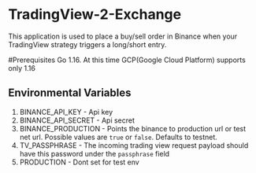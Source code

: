 # TradingView-2-Exchange
This application is used to place a buy/sell order in Binance when your TradingView strategy triggers a long/short entry.

#Prerequisites
Go 1.16.
At this time GCP(Google Cloud Platform) supports only 1.16

## Environmental Variables
1. BINANCE_API_KEY - Api key
2. BINANCE_API_SECRET - Api secret
3. BINANCE_PRODUCTION - Points the binance to production url or test net url. Possible values are `true` or `false`. Defaults to testnet.
4. TV_PASSPHRASE - The incoming trading view request payload should have this password under the `passphrase` field
5. PRODUCTION - Dont set for test env